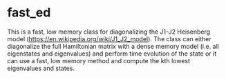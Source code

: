 # fast_ed
This is a fast, low memory class for diagonalizing the J1-J2 Heisenberg model (https://en.wikipedia.org/wiki/J1_J2_model).
The class can either diagonalize the full Hamiltonian matrix with a dense memory model (i.e. all eigenstates and eigenvalues)
and perform time evolution of the state or it can use a fast, low memory method and compute the kth lowest eigenvalues and states.
